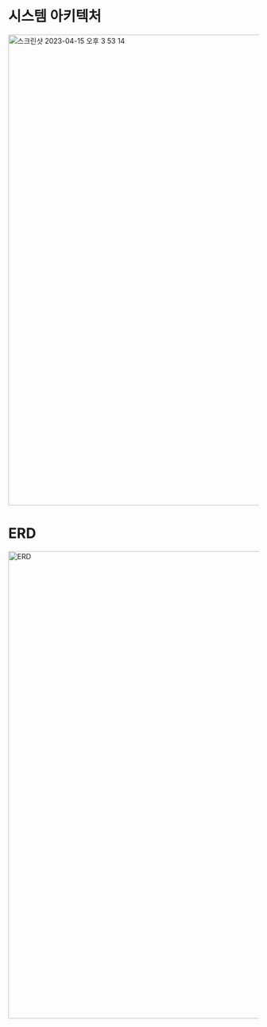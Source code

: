 # 시스템 아키텍처

<img width="947" alt="스크린샷 2023-04-15 오후 3 53 14" src="https://user-images.githubusercontent.com/76997735/232193732-208edd44-c522-4e06-84b0-a49528fa7d03.png">

# ERD
<img width="940" alt="ERD" src="https://user-images.githubusercontent.com/76997735/232263707-153f95a3-3f28-44e7-b355-dc87e7ba3b7f.png">



